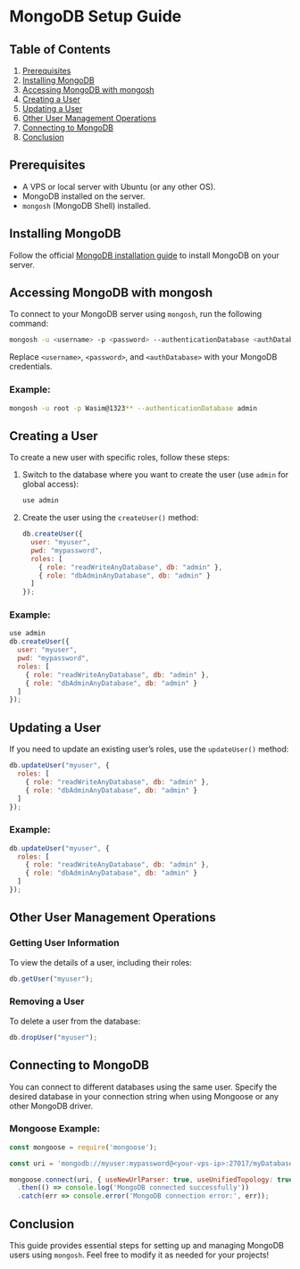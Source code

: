 
# MongoDB Setup Guide

## Table of Contents
1. [Prerequisites](#prerequisites)
2. [Installing MongoDB](#installing-mongodb)
3. [Accessing MongoDB with mongosh](#accessing-mongodb-with-mongosh)
4. [Creating a User](#creating-a-user)
5. [Updating a User](#updating-a-user)
6. [Other User Management Operations](#other-user-management-operations)
7. [Connecting to MongoDB](#connecting-to-mongodb)
8. [Conclusion](#conclusion)

## Prerequisites
- A VPS or local server with Ubuntu (or any other OS).
- MongoDB installed on the server.
- `mongosh` (MongoDB Shell) installed.

## Installing MongoDB
Follow the official [MongoDB installation guide](https://docs.mongodb.com/manual/installation/) to install MongoDB on your server.

## Accessing MongoDB with mongosh
To connect to your MongoDB server using `mongosh`, run the following command:

```bash
mongosh -u <username> -p <password> --authenticationDatabase <authDatabase>
```

Replace `<username>`, `<password>`, and `<authDatabase>` with your MongoDB credentials.

### Example:
```bash
mongosh -u root -p Wasim@1323** --authenticationDatabase admin
```

## Creating a User
To create a new user with specific roles, follow these steps:

1. Switch to the database where you want to create the user (use `admin` for global access):

   ```javascript
   use admin
   ```

2. Create the user using the `createUser()` method:

   ```javascript
   db.createUser({
     user: "myuser",
     pwd: "mypassword",
     roles: [
       { role: "readWriteAnyDatabase", db: "admin" },
       { role: "dbAdminAnyDatabase", db: "admin" }
     ]
   });
   ```

### Example:
```javascript
use admin
db.createUser({
  user: "myuser",
  pwd: "mypassword",
  roles: [
    { role: "readWriteAnyDatabase", db: "admin" },
    { role: "dbAdminAnyDatabase", db: "admin" }
  ]
});
```

## Updating a User
If you need to update an existing user’s roles, use the `updateUser()` method:

```javascript
db.updateUser("myuser", {
  roles: [
    { role: "readWriteAnyDatabase", db: "admin" },
    { role: "dbAdminAnyDatabase", db: "admin" }
  ]
});
```

### Example:
```javascript
db.updateUser("myuser", {
  roles: [
    { role: "readWriteAnyDatabase", db: "admin" },
    { role: "dbAdminAnyDatabase", db: "admin" }
  ]
});
```

## Other User Management Operations

### Getting User Information
To view the details of a user, including their roles:

```javascript
db.getUser("myuser");
```

### Removing a User
To delete a user from the database:

```javascript
db.dropUser("myuser");
```

## Connecting to MongoDB
You can connect to different databases using the same user. Specify the desired database in your connection string when using Mongoose or any other MongoDB driver.

### Mongoose Example:
```javascript
const mongoose = require('mongoose');

const uri = 'mongodb://myuser:mypassword@<your-vps-ip>:27017/myDatabase';

mongoose.connect(uri, { useNewUrlParser: true, useUnifiedTopology: true })
  .then(() => console.log('MongoDB connected successfully'))
  .catch(err => console.error('MongoDB connection error:', err));
```

## Conclusion
This guide provides essential steps for setting up and managing MongoDB users using `mongosh`. Feel free to modify it as needed for your projects!
